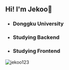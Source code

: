 
<div>
  <h2>Hi! I'm Jekoo👋</h2>
  <ul>
    <li><h3>Donggku University</h3></li>
    <li><h3>Studying Backend</h3></li>
    <li><h3>Studying Frontend</h3></li>
  </ul>
</div>
<p><img align="center" src="https://github-readme-stats.vercel.app/api/top-langs?username=jekoo123&show_icons=true&locale=en&layout=compact" alt="jekoo123" /></p>

<!--
**jekoo123/jekoo123** is a ✨ _special_ ✨ repository because its `README.md` (this file) appears on your GitHub profile.

Here are some ideas to get you started:

- 🔭 I’m currently working on ...
- 🌱 I’m currently learning ...
- 👯 I’m looking to collaborate on ...
- 🤔 I’m looking for help with ...
- 💬 Ask me about ...
- 📫 How to reach me: ...
- 😄 Pronouns: ...
- ⚡ Fun fact: ...
-->
